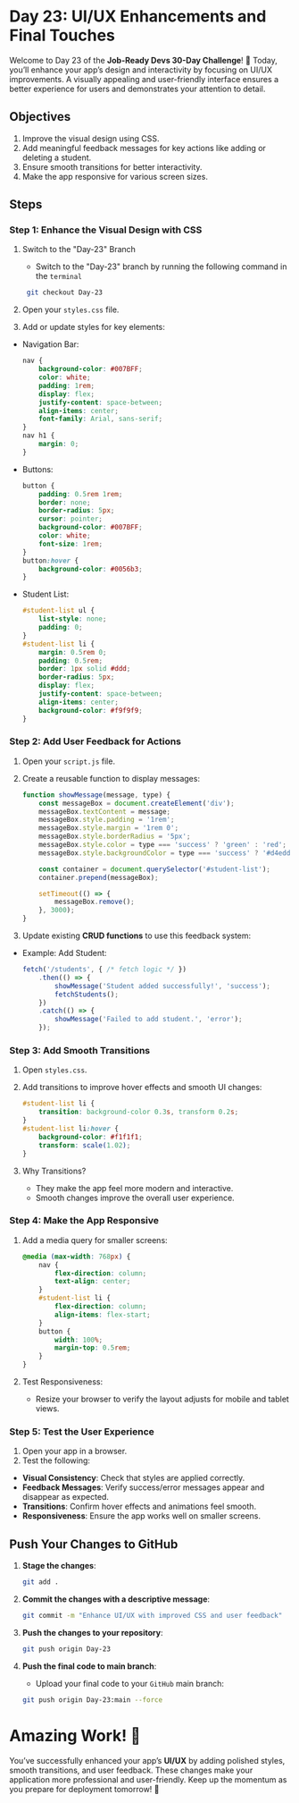 # Day 23: UI/UX Enhancements and Final Touches

Welcome to Day 23 of the **Job-Ready Devs 30-Day Challenge**! 🎉 Today, you’ll enhance your app’s design and interactivity by focusing on UI/UX improvements. A visually appealing and user-friendly interface ensures a better experience for users and demonstrates your attention to detail.

## Objectives
1. Improve the visual design using CSS.
2. Add meaningful feedback messages for key actions like adding or deleting a student.
3. Ensure smooth transitions for better interactivity.
4. Make the app responsive for various screen sizes.

## Steps
### Step 1: Enhance the Visual Design with CSS
1. Switch to the "Day-23" Branch
    - Switch to the "Day-23" branch by running the following command in the `terminal`
    ```bash
     git checkout Day-23
    ```

2. Open your `styles.css` file.
3. Add or update styles for key elements:
- Navigation Bar:
    ```css
    nav {
        background-color: #007BFF;
        color: white;
        padding: 1rem;
        display: flex;
        justify-content: space-between;
        align-items: center;
        font-family: Arial, sans-serif;
    }
    nav h1 {
        margin: 0;
    }
    ```

- Buttons:
    ```css
    button {
        padding: 0.5rem 1rem;
        border: none;
        border-radius: 5px;
        cursor: pointer;
        background-color: #007BFF;
        color: white;
        font-size: 1rem;
    }
    button:hover {
        background-color: #0056b3;
    }
    ```

- Student List:
    ```css
    #student-list ul {
        list-style: none;
        padding: 0;
    }
    #student-list li {
        margin: 0.5rem 0;
        padding: 0.5rem;
        border: 1px solid #ddd;
        border-radius: 5px;
        display: flex;
        justify-content: space-between;
        align-items: center;
        background-color: #f9f9f9;
    }
    ```

### Step 2: Add User Feedback for Actions
1. Open your `script.js` file.
2. Create a reusable function to display messages:
    ```javascript
    function showMessage(message, type) {
        const messageBox = document.createElement('div');
        messageBox.textContent = message;
        messageBox.style.padding = '1rem';
        messageBox.style.margin = '1rem 0';
        messageBox.style.borderRadius = '5px';
        messageBox.style.color = type === 'success' ? 'green' : 'red';
        messageBox.style.backgroundColor = type === 'success' ? '#d4edda' : '#f8d7da';

        const container = document.querySelector('#student-list');
        container.prepend(messageBox);

        setTimeout(() => {
            messageBox.remove();
        }, 3000);
    }
    ```

3. Update existing **CRUD functions** to use this feedback system:
- Example: Add Student:
    ```javascript
    fetch('/students', { /* fetch logic */ })
        .then(() => {
            showMessage('Student added successfully!', 'success');
            fetchStudents();
        })
        .catch(() => {
            showMessage('Failed to add student.', 'error');
        });
    ```

### Step 3: Add Smooth Transitions
1. Open `styles.css`.
2. Add transitions to improve hover effects and smooth UI changes:

    ```css
    #student-list li {
        transition: background-color 0.3s, transform 0.2s;
    }
    #student-list li:hover {
        background-color: #f1f1f1;
        transform: scale(1.02);
    }
    ```

3. Why Transitions?
    - They make the app feel more modern and interactive.
    - Smooth changes improve the overall user experience.

### Step 4: Make the App Responsive
1. Add a media query for smaller screens:

    ```css
    @media (max-width: 768px) {
        nav {
            flex-direction: column;
            text-align: center;
        }
        #student-list li {
            flex-direction: column;
            align-items: flex-start;
        }
        button {
            width: 100%;
            margin-top: 0.5rem;
        }
    }
    ```

2. Test Responsiveness:
    - Resize your browser to verify the layout adjusts for mobile and tablet views.

### Step 5: Test the User Experience
1. Open your app in a browser.
2. Test the following:
- **Visual Consistency**: Check that styles are applied correctly.
- **Feedback Messages**: Verify success/error messages appear and disappear as expected.
- **Transitions**: Confirm hover effects and animations feel smooth.
- **Responsiveness**: Ensure the app works well on smaller screens.

## Push Your Changes to GitHub
1. **Stage the changes**:
    ```bash
    git add .
    ```

2. **Commit the changes with a descriptive message**:
    ```bash
    git commit -m "Enhance UI/UX with improved CSS and user feedback"
    ```

3. **Push the changes to your repository**:
    ```bash
    git push origin Day-23
    ```

4. **Push the final code to main branch**:
    - Upload your final code to your `GitHub` main branch:
    ```bash
    git push origin Day-23:main --force
    ```

# Amazing Work! 🎉
You’ve successfully enhanced your app’s **UI/UX** by adding polished styles, smooth transitions, and user feedback. These changes make your application more professional and user-friendly. Keep up the momentum as you prepare for deployment tomorrow! 🚀
